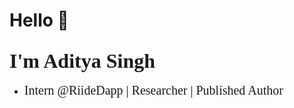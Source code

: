# Hello 👋
<font size="6" color="#333333"></font>

## <span style="font-size:32px; font-family: 'Arial, sans-serif;'">I'm Aditya Singh</span>
- <span style="font-size:20px; font-family: 'Arial, sans-serif;'">Intern @RiideDapp | Researcher | Published Author</span>
